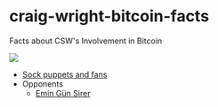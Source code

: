 # craig-wright-bitcoin-facts
Facts about CSW's Involvement in Bitcoin

![](https://imgur.com/TF05D5c.png)

- [Sock puppets and fans](sock-puppets.md)
- Opponents
  * [Emin Gün Sirer](vs-emin.md)

